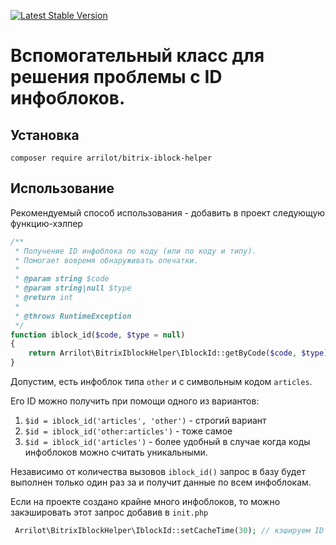 [![Latest Stable Version](https://poser.pugx.org/arrilot/bitrix-iblock-helper/v/stable.svg)](https://packagist.org/packages/arrilot/bitrix-iblock-helper/)

# Вспомогательный класс для решения проблемы с ID инфоблоков.

## Установка

```composer require arrilot/bitrix-iblock-helper```

## Использование

Рекомендуемый способ использования - добавить в проект следующую функцию-хэлпер
```php
/**
 * Получение ID инфоблока по коду (или по коду и типу).
 * Помогает вовремя обнаруживать опечатки.
 *
 * @param string $code
 * @param string|null $type
 * @return int
 *
 * @throws RuntimeException
 */
function iblock_id($code, $type = null)
{
    return Arrilot\BitrixIblockHelper\IblockId::getByCode($code, $type);
}
```

Допустим, есть инфоблок типа `other` и с символьным кодом `articles`.

Его ID можно получить при помощи одного из вариантов:
 1. `$id = iblock_id('articles', 'other')` - строгий вариант
 2. `$id = iblock_id('other:articles')` - тоже самое
 3. `$id = iblock_id('articles')` - более удобный в случае когда коды инфоблоков можно считать уникальными.

Независимо от количества вызовов `iblock_id()` запрос в базу будет выполнен только один раз за и получит данные по всем инфоблокам.

Если на проекте создано крайне много инфоблоков, то можно закэшировать этот запрос добавив в `init.php`
```php
 Arrilot\BitrixIblockHelper\IblockId::setCacheTime(30); // кэшируем ID всех инфоблоков на 30 минут
```
